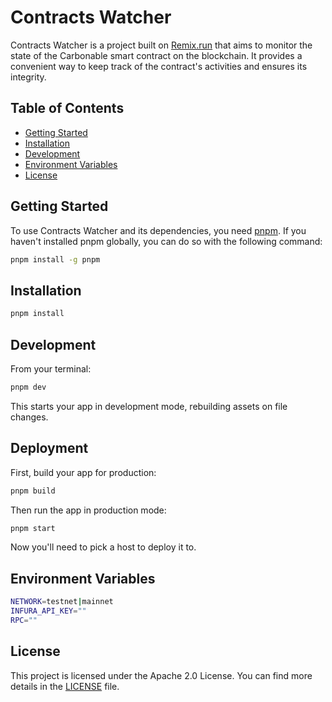 # Contracts Watcher

Contracts Watcher is a project built on [Remix.run](https://remix.run/) that aims to monitor the state of the Carbonable smart contract on the blockchain. It provides a convenient way to keep track of the contract's activities and ensures its integrity.

## Table of Contents

- [Getting Started](#getting-started)
- [Installation](#installation)
- [Development](#development)
- [Environment Variables](#environment-variables)
- [License](#license)

## Getting Started
To use Contracts Watcher and its dependencies, you need [pnpm](https://pnpm.io/). If you haven't installed pnpm globally, you can do so with the following command:

```bash
pnpm install -g pnpm
```

## Installation

```bash
pnpm install
```

## Development

From your terminal:

```sh
pnpm dev
```

This starts your app in development mode, rebuilding assets on file changes.

## Deployment

First, build your app for production:

```sh
pnpm build
```

Then run the app in production mode:

```sh
pnpm start
```

Now you'll need to pick a host to deploy it to.

## Environment Variables
```sh
NETWORK=testnet|mainnet
INFURA_API_KEY=""
RPC=""
```

## License
This project is licensed under the Apache 2.0 License. You can find more details in the [LICENSE](/LICENSE) file.

